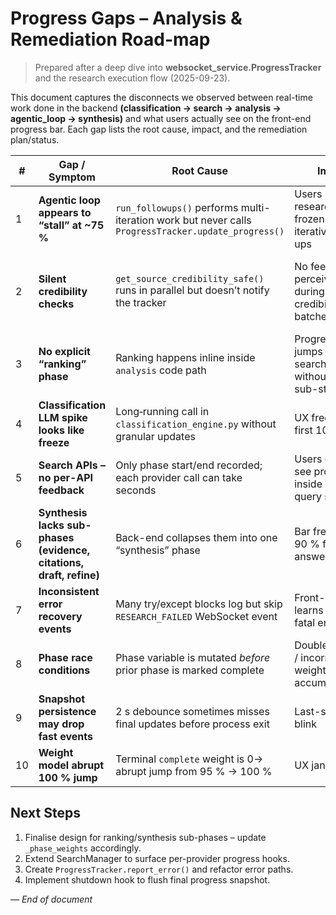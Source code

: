 # Progress Gaps – Analysis & Remediation Road-map

> Prepared after a deep dive into **websocket_service.ProgressTracker** and
> the research execution flow (2025-09-23).

This document captures the disconnects we observed between real-time work done
in the backend **(classification → search → analysis → agentic_loop →
synthesis)** and what users actually see on the front-end progress bar.
Each gap lists the root cause, impact, and the remediation plan/status.

| # | Gap / Symptom | Root Cause | Impact | Remediation | Status |
|---|----------------|------------|--------|-------------|--------|
| 1 | **Agentic loop appears to “stall” at ~75 %** | `run_followups()` performs multi-iteration work but never calls `ProgressTracker.update_progress()` | Users believe research is frozen during iterative follow-ups | Emit weighted `agentic_loop` updates at start, each iteration and on completion | **Fixed in code** (commit `agentic-loop-progress`) |
| 2 | **Silent credibility checks** | `get_source_credibility_safe()` runs in parallel but doesn’t notify the tracker | No feedback⇒ perceived freeze during large credibility batches | Call `update_progress()` while iterating through domains (analysis phase) | **Partially fixed** – batching loop now emits updates; deeper integration TBD |
| 3 | **No explicit “ranking” phase** | Ranking happens inline inside `analysis` code path | Progress % jumps from search→analysis without visible sub-state | Either: (a) fold ranking weight into analysis, or (b) introduce `ranking` pseudo-phase | **Open** – design discussion pending |
| 4 | **Classification LLM spike looks like freeze** | Long‐running call in `classification_engine.py` without granular updates | UX freeze in the first 10 % of bar | Inject token-level or step-level updates inside engine | **Planned** |
| 5 | **Search APIs – no per-API feedback** | Only phase start/end recorded; each provider call can take seconds | Users cannot see progress inside a 300-query sweep | Wire provider callbacks to `ProgressTracker.update_progress(items_done/total)` | **Planned** (requires SearchManager support) |
| 6 | **Synthesis lacks sub-phases (evidence, citations, draft, refine)** | Back-end collapses them into one “synthesis” phase | Bar freezes at 90 % for long answers | Expose sub-steps via `items_total` units and fine-grained messages | **Planned** |
| 7 | **Inconsistent error recovery events** | Many try/except blocks log but skip `RESEARCH_FAILED` WebSocket event | Front-end never learns about fatal errors | Standardise `ProgressTracker.report_error()` helper and use except-level instrumentation | **Open** |
| 8 | **Phase race conditions** | Phase variable is mutated *before* prior phase is marked complete | Double counting / incorrect weight accumulator | Call `update_progress()` *after* completing phase actions; tracker now canonicalises order | **Partially fixed** – but audit continues |
| 9 | **Snapshot persistence may drop fast events** | 2 s debounce sometimes misses final updates before process exit | Last-second UI blink | Force-persist on every phase change + graceful shutdown hook | **Open** |
|10 | **Weight model abrupt 100 % jump** | Terminal `complete` weight is 0→ abrupt jump from 95 % → 100 % | UX jank | Smooth ramp by giving `complete` a small (e.g. 3 %) weight or tween on FE | **Design** (needs PM/UX input) |

## Next Steps

1. Finalise design for ranking/synthesis sub-phases – update `_phase_weights` accordingly.
2. Extend SearchManager to surface per-provider progress hooks.
3. Create `ProgressTracker.report_error()` and refactor error paths.
4. Implement shutdown hook to flush final progress snapshot.

–– *End of document*

